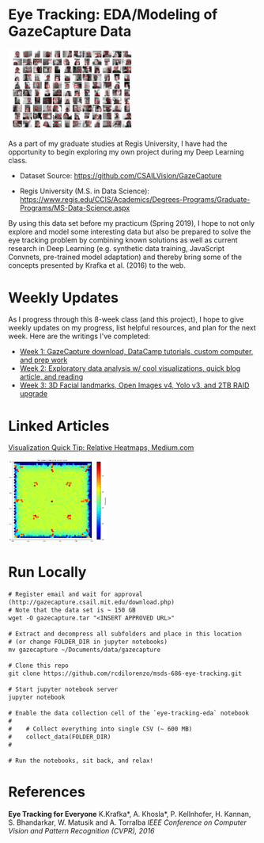 # Eye Tracking: EDA/Modeling of GazeCapture Data

<img src="visualizations/faces-blurred-grayscale.png" width="50%">

As a part of my graduate studies at Regis University, I have had the opportunity to begin exploring my own project during my Deep Learning class. 

- Dataset Source: https://github.com/CSAILVision/GazeCapture

- Regis University (M.S. in Data Science): https://www.regis.edu/CCIS/Academics/Degrees-Programs/Graduate-Programs/MS-Data-Science.aspx

By using this data set before my practicum (Spring 2019), I hope to not only explore and model some interesting data but also be prepared to solve the eye tracking problem by combining known solutions as well as current research in Deep Learning (e.g. synthetic data training, JavaScript Convnets, pre-trained model adaptation) and thereby bring some of the concepts presented by Krafka et al. (2016) to the web.

# Weekly Updates

As I progress through this 8-week class (and this project), I hope to give weekly updates on my progress, list helpful resources, and plan for the next week. Here are the writings I've completed:

- [Week 1: GazeCapture download, DataCamp tutorials, custom computer, and prep work](writings/week-01-dated-09-01-2018.md)
- [Week 2: Exploratory data analysis w/ cool visualizations, quick blog article, and reading](writings/week-02-dated-09-08-2018.md)
- [Week 3: 3D Facial landmarks, Open Images v4, Yolo v3, and 2TB RAID upgrade](writings/week-03-dated-09-15-2018.md)


# Linked Articles

[Visualization Quick Tip: Relative Heatmaps, Medium.com](https://medium.com/@rcdilorenzo/visualization-quick-tip-relative-heatmaps-86a52a0c5a0c)

<a href="https://medium.com/@rcdilorenzo/visualization-quick-tip-relative-heatmaps-86a52a0c5a0c"><img alt="Visualization Quick Tip: Relative Heatmaps" src="visualizations/screen-points-hexbin-relative.png" width="200"></a>

# Run Locally

```
# Register email and wait for approval (http://gazecapture.csail.mit.edu/download.php)
# Note that the data set is ~ 150 GB
wget -O gazecapture.tar "<INSERT APPROVED URL>"

# Extract and decompress all subfolders and place in this location
# (or change FOLDER_DIR in jupyter notebooks)
mv gazecapture ~/Documents/data/gazecapture

# Clone this repo
git clone https://github.com/rcdilorenzo/msds-686-eye-tracking.git

# Start jupyter notebook server
jupyter notebook

# Enable the data collection cell of the `eye-tracking-eda` notebook
#
#    # Collect everything into single CSV (~ 600 MB)
#    collect_data(FOLDER_DIR)
#

# Run the notebooks, sit back, and relax!
```

# References

**Eye Tracking for Everyone**
K.Krafka\*, A. Khosla\*, P. Kellnhofer, H. Kannan, S. Bhandarkar, W. Matusik and A. Torralba
*IEEE Conference on Computer Vision and Pattern Recognition (CVPR), 2016*
